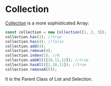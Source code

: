 # Collection

[Collection](../../classes/Collection.html) is a more sophisticated Array:

```ts
const collection = new Collection([1, 2, 3]);
collection.has(1); //true
collection.has(4); //false
collection.add(4);
collection.remove(4);
collection.index(1); //0
collection.addAll([10,11,12]); //true
collection.hasAll([1,10,11]); //true
collection.removeAll();
```

It is the Parent Class of List and Selection.

